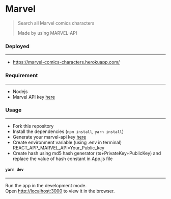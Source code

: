 # Marvel

 > Search all Marvel comics characters
 >
 > Made by using MARVEL-API
### Deployed
---
- https://marvel-comics-characters.herokuapp.com/
  
### Requirement
---
* Nodejs
* Marvel API key [here](https://developer.marvel.com/)

### Usage
---
* Fork this repository
* Install the dependencies (`npm install`, `yarn install`)
* Generate your marvel-api key [here](https://developer.marvel.com/)
* Create environment variable (using .env in terminal) REACT_APP_MARVEL_API=Your_Public_key
* Create hash using md5 hash generator (ts+PrivateKey+PublicKey) and replace the value of hash constant in App.js file

#### `yarn dev`
---
Run the app in the development mode.<br />
Open [http://localhost:3000](http://localhost:3000) to view it in the browser.


